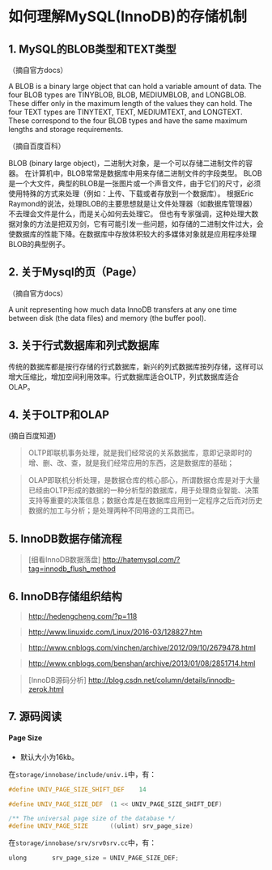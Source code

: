 # 如何理解MySQL(InnoDB)的存储机制

## 1. MySQL的BLOB类型和TEXT类型

（摘自官方docs）
>
A BLOB is a binary large object that can hold a variable amount of data. The four BLOB types are TINYBLOB, BLOB, MEDIUMBLOB, and LONGBLOB. These differ only in the maximum length of the values they can hold. The four TEXT types are TINYTEXT, TEXT, MEDIUMTEXT, and LONGTEXT. These correspond to the four BLOB types and have the same maximum lengths and storage requirements. 

（摘自百度百科）
>
BLOB (binary large object)，二进制大对象，是一个可以存储二进制文件的容器。
在计算机中，BLOB常常是数据库中用来存储二进制文件的字段类型。
BLOB是一个大文件，典型的BLOB是一张图片或一个声音文件，由于它们的尺寸，必须使用特殊的方式来处理（例如：上传、下载或者存放到一个数据库）。
根据Eric Raymond的说法，处理BLOB的主要思想就是让文件处理器（如数据库管理器）不去理会文件是什么，而是关心如何去处理它。
但也有专家强调，这种处理大数据对象的方法是把双刃剑，它有可能引发一些问题，如存储的二进制文件过大，会使数据库的性能下降。在数据库中存放体积较大的多媒体对象就是应用程序处理BLOB的典型例子。

## 2. 关于Mysql的页（Page）
（摘自官方docs）
>
A unit representing how much data InnoDB transfers at any one time between disk (the data files) and memory (the buffer pool). 

## 3. 关于行式数据库和列式数据库
传统的数据库都是按行存储的行式数据库，新兴的列式数据库按列存储，这样可以增大压缩比，增加空间利用效率。行式数据库适合OLTP，列式数据库适合OLAP。

## 4. 关于OLTP和OLAP
(摘自百度知道)
>OLTP即联机事务处理，就是我们经常说的关系数据库，意即记录即时的增、删、改、查，就是我们经常应用的东西，这是数据库的基础；

>OLAP即联机分析处理，是数据仓库的核心部心，所谓数据仓库是对于大量已经由OLTP形成的数据的一种分析型的数据库，用于处理商业智能、决策支持等重要的决策信息；数据仓库是在数据库应用到一定程序之后而对历史数据的加工与分析；是处理两种不同用途的工具而已。





## 5. InnoDB数据存储流程

> [细看InnoDB数据落盘]  http://hatemysql.com/?tag=innodb_flush_method

## 6. InnoDB存储组织结构

>http://hedengcheng.com/?p=118

>http://www.linuxidc.com/Linux/2016-03/128827.htm

>http://www.cnblogs.com/vinchen/archive/2012/09/10/2679478.html

> http://www.cnblogs.com/benshan/archive/2013/01/08/2851714.html

>[InnoDB源码分析]  http://blog.csdn.net/column/details/innodb-zerok.html


## 7. 源码阅读


#### Page Size

* 默认大小为16kb。

在`storage/innobase/include/univ.i`中，有：
```cpp
#define UNIV_PAGE_SIZE_SHIFT_DEF	14

#define UNIV_PAGE_SIZE_DEF	(1 << UNIV_PAGE_SIZE_SHIFT_DEF)

/** The universal page size of the database */
#define UNIV_PAGE_SIZE		((ulint) srv_page_size)
```
在`storage/innobase/srv/srv0srv.cc`中，有：
```cpp
ulong		srv_page_size = UNIV_PAGE_SIZE_DEF;
```



